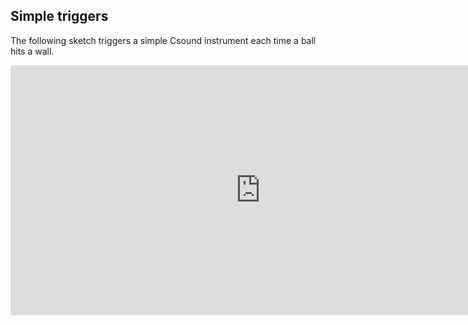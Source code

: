 ## Simple triggers

The following sketch triggers a simple Csound instrument each time a ball hits a wall.


<iframe src="https://github.com/rorywalsh/p5.Csound/blob/master/examples/static_triggers/index.html" width="800px" height="400px" style="float:center" frameBorder="0" scrolling="no" ></iframe>
